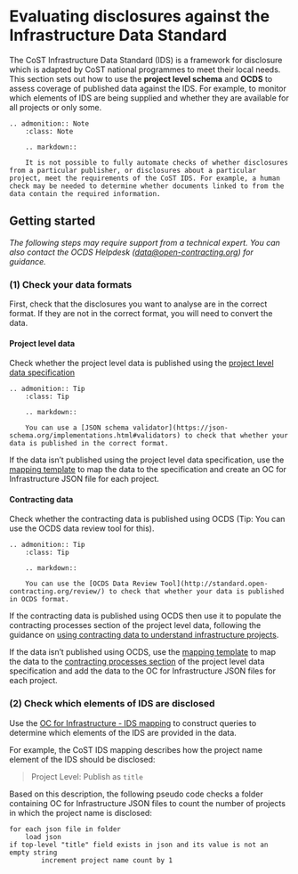 # Evaluating disclosures against the Infrastructure Data Standard

The CoST Infrastructure Data Standard (IDS) is a framework for disclosure which is adapted by CoST national programmes to meet their local needs. This section sets out how to use the **project level schema** and **OCDS** to assess coverage of published data against the IDS. For example, to monitor which elements of IDS are being supplied and whether they are available for all projects or only some.

```eval_rst
.. admonition:: Note
    :class: Note

    .. markdown::

    It is not possible to fully automate checks of whether disclosures from a particular publisher, or disclosures about a particular project, meet the requirements of the CoST IDS. For example, a human check may be needed to determine whether documents linked to from the data contain the required information.

```

## Getting started

*The following steps may require support from a technical expert. You can also contact the OCDS Helpdesk (<a href="mailto:data@open-contracting.org">data@open-contracting.org</a>) for guidance.*

### (1) Check your data formats

First, check that the disclosures you want to analyse are in the correct format. If they are not in the correct format, you will need to convert the data.

#### Project level data

Check whether the project level data is published using the [project level data specification](../../projects/index.md)

```eval_rst
.. admonition:: Tip
    :class: Tip

    .. markdown::

    You can use a [JSON schema validator](https://json-schema.org/implementations.html#validators) to check that whether your data is published in the correct format.

```

If the data isn’t published using the project level data specification, use the [mapping template](https://docs.google.com/spreadsheets/d/1xHLf_w193pp97zfzhLc_LI-yEXrR_eyscga06Qo1blk/copy) to map the data to the specification and create an OC for Infrastructure JSON file for each project.

<!-- TODO: replace link to google sheets with link to OCP website resources section -->

#### Contracting data

Check whether the contracting data is published using OCDS (Tip: You can use the OCDS data review tool for this).

```eval_rst
.. admonition:: Tip
    :class: Tip

    .. markdown::

    You can use the [OCDS Data Review Tool](http://standard.open-contracting.org/review/) to check that whether your data is published in OCDS format.

```

If the contracting data is published using OCDS then use it to populate the contracting processes section of the project level data, following the guidance on [using contracting data to understand infrastructure projects](../contracts-to-projects.md).

<!-- TODO: update link once input mapping added to documentation -->

If the data isn’t published using OCDS, use the [mapping template](https://docs.google.com/spreadsheets/d/1xHLf_w193pp97zfzhLc_LI-yEXrR_eyscga06Qo1blk/copy) to map the data to the [contracting processes section](../../projects/reference.md#contractingprocess) of the project level data specification and add the data to the OC for Infrastructure JSON files for each project.

<!-- TODO: replace link to google sheets with link to OCP website resources section -->

### (2) Check which elements of IDS are disclosed

Use the [OC for Infrastructure - IDS mapping](../../cost/index.md) to construct queries to determine which elements of the IDS are provided in the data.

For example, the CoST IDS mapping describes how the project name element of the IDS should be disclosed:

> Project Level: Publish as `title`

Based on this description, the following pseudo code checks a folder containing OC for Infrastructure JSON files to count the number of  projects in which the project name is disclosed:

```
for each json file in folder
    load json
if top-level "title" field exists in json and its value is not an empty string
        increment project name count by 1    
```
